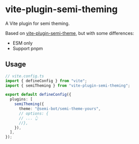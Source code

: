 # vite-plugin-semi-theming

A Vite plugin for semi theming.

Based on [vite-plugin-semi-theme](https://github.com/boenfu/vite-plugin-semi-theme), but with some differences:

- ESM only
- Support pnpm

## Usage

```ts
// vite.config.ts
import { defineConfig } from "vite";
import { semiTheming } from "vite-plugin-semi-theming";

export default defineConfig({
  plugins: [
    semiTheming({
      theme: "@semi-bot/semi-theme-yours",
      // options: {
      // ... 👆
      //},
    }),
  ],
});
```
